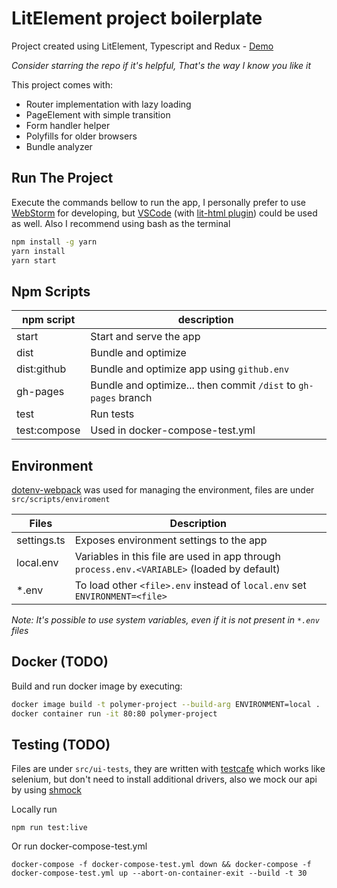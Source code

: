 # LitElement project boilerplate
Project created using LitElement, Typescript and Redux - [Demo](https://quackmartins.github.io/lit-ts-redux)

*Consider starring the repo if it's helpful, That's the way I know you like it*

This project comes with:
  - Router implementation with lazy loading
  - PageElement with simple transition
  - Form handler helper
  - Polyfills for older browsers
  - Bundle analyzer

## Run The Project
Execute the commands bellow to run the app, I personally prefer to use [WebStorm](https://www.jetbrains.com/webstorm) for developing, but [VSCode](https://code.visualstudio.com/) (with [lit-html plugin](https://marketplace.visualstudio.com/items?itemName=bierner.lit-html)) could be used as well. Also I recommend using bash as the terminal 
```bash
npm install -g yarn
yarn install
yarn start
```

## Npm Scripts
|**npm script**   |**description**                                                  |
|-----------------|-----------------------------------------------------------------|
|start            | Start and serve the app                                         |
|dist             | Bundle and optimize                                             |
|dist:github      | Bundle and optimize app using `github.env`                      |
|gh-pages         | Bundle and optimize... then commit `/dist` to `gh-pages` branch |
|test             | Run tests                                                       |
|test:compose     | Used in docker-compose-test.yml                                 |

## Environment
[dotenv-webpack](https://github.com/mrsteele/dotenv-webpack) was used for managing the environment, files are under `src/scripts/enviroment`

|**Files**        |**Description**                                                                            |
|-----------------|-------------------------------------------------------------------------------------------|
|settings.ts      |Exposes environment settings to the app                                                    |
|local.env        |Variables in this file are used in app through `process.env.<VARIABLE>` (loaded by default)|
|*.env            |To load other `<file>.env` instead of `local.env` set `ENVIRONMENT=<file>`                 |

*Note: It's possible to use system variables, even if it is not present in `*.env` files*

## Docker (TODO)

Build and run docker image by executing:

```bash
docker image build -t polymer-project --build-arg ENVIRONMENT=local .
docker container run -it 80:80 polymer-project
```

## Testing (TODO)
Files are under `src/ui-tests`, they are written with [testcafe](https://github.com/DevExpress/testcafe) which works like selenium, but don't need to install additional drivers,
also we mock our api by using [shmock](https://github.com/xetorthio/shmock)

Locally run

    npm run test:live

Or run docker-compose-test.yml

    docker-compose -f docker-compose-test.yml down && docker-compose -f docker-compose-test.yml up --abort-on-container-exit --build -t 30
